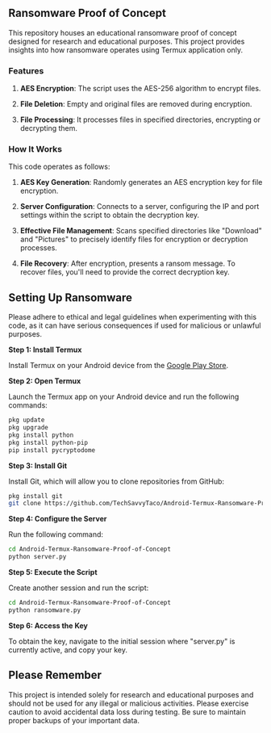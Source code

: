 ## Ransomware Proof of Concept

This repository houses an educational ransomware proof of concept designed for research and educational purposes. This project provides insights into how ransomware operates using Termux application only.

### Features


1. **AES Encryption**: The script uses the AES-256 algorithm to encrypt files.

2. **File Deletion**: Empty and original files are removed during encryption.

3. **File Processing**: It processes files in specified directories, encrypting or decrypting them.

### How It Works
This code operates as follows:


1. **AES Key Generation**: Randomly generates an AES encryption key for file encryption.

2. **Server Configuration**: Connects to a server, configuring the IP and port settings within the script to obtain the decryption key.

3. **Effective File Management**: Scans specified directories like "Download" and "Pictures" to precisely identify files for encryption or decryption processes.

4. **File Recovery**: After encryption, presents a ransom message. To recover files, you'll need to provide the correct decryption key.


## Setting Up Ransomware
Please adhere to ethical and legal guidelines when experimenting with this code, as it can have serious consequences if used for malicious or unlawful purposes.

**Step 1: Install Termux**

Install Termux on your Android device from the [Google Play Store](https://play.google.com/store/apps/details?id=com.termux&hl=en_US).

**Step 2: Open Termux**

Launch the Termux app on your Android device and run the following commands:

```bash
pkg update
pkg upgrade
pkg install python
pkg install python-pip
pip install pycryptodome
```

**Step 3: Install Git**

Install Git, which will allow you to clone repositories from GitHub:

```bash
pkg install git
git clone https://github.com/TechSavvyTaco/Android-Termux-Ransomware-Proof-of-Concept/
```

**Step 4: Configure the Server**

Run the following command:

```bash
cd Android-Termux-Ransomware-Proof-of-Concept
python server.py
```

**Step 5: Execute the Script**

Create another session and run the script:

```bash
cd Android-Termux-Ransomware-Proof-of-Concept
python ransomware.py
```

**Step 6: Access the Key**

To obtain the key, navigate to the initial session where "server.py" is currently active, and copy your key.


## Please Remember

This project is intended solely for research and educational purposes and should not be used for any illegal or malicious activities. Please exercise caution to avoid accidental data loss during testing. Be sure to maintain proper backups of your important data.
